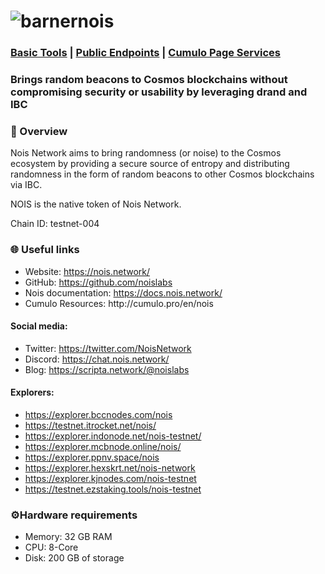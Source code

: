 # ![barnernois](https://user-images.githubusercontent.com/2853158/228062781-4fc14a7f-ebe2-4a41-bdb2-fdc5aa7c3eb5.jpeg)
<h3><a href="https://github.com/Cumulo-pro/Nois/wiki/Basic-tools-for-a-validator-node-in-Nois"> Basic Tools</a>  | <a href=""> Public Endpoints</a> | <a href="http://cumulo.pro/en/nois">Cumulo Page Services</a>
</h3>
<h3>Brings random beacons to Cosmos blockchains without compromising security or usability by leveraging drand and IBC</h3>


<h3>📌 Overview</h3>
<p>Nois Network aims to bring randomness (or noise) to the Cosmos ecosystem by providing a secure source of entropy and distributing randomness in the form of random beacons to other Cosmos blockchains via IBC.</p>


<p>NOIS is the native token of Nois Network.</p>

<p>Chain ID: testnet-004</p>

<h3>🌐 Useful links</h3>
<ul>
  <li> Website: <a href="https://nois.network/">https://nois.network/</a> </li>
  <li> GitHub: <a href="https://github.com/noislabs">https://github.com/noislabs</a> </li>
  <li> Nois documentation: <a href="https://docs.nois.network/">https://docs.nois.network/</a> </li>
  <li> Cumulo Resources: http://cumulo.pro/en/nois </li>
</ul>
<h4>Social media:</h4>
<ul>
  <li>Twitter: <a href="https://twitter.com/NoisNetwork">https://twitter.com/NoisNetwork</a>  </li>
  <li>Discord: <a href="https://chat.nois.network/">https://chat.nois.network/</a>  </li>
  <li>Blog: <a href="https://scripta.network/@noislabs">https://scripta.network/@noislabs</a>  </li>
</ul>
<h4>Explorers:</h4>
<ul>
       <li> <a href="https://explorer.bccnodes.com/nois">https://explorer.bccnodes.com/nois</a></li>       
       <li> <a href="https://testnet.itrocket.net/nois/">https://testnet.itrocket.net/nois/</a></li> 
       <li> <a href="https://explorer.indonode.net/nois-testnet/">https://explorer.indonode.net/nois-testnet/</a></li>      
       <li> <a href="https://explorer.mcbnode.online/nois/">https://explorer.mcbnode.online/nois/</a></li>      
       <li> <a href="https://explorer.ppnv.space/nois">https://explorer.ppnv.space/nois</a></li>    
       <li> <a href="https://explorer.hexskrt.net/nois-network">https://explorer.hexskrt.net/nois-network</a></li>
       <li><a href="https://explorer.kjnodes.com/nois-testnet">https://explorer.kjnodes.com/nois-testnet</a></li>
       <li><a href="https://testnet.ezstaking.tools/nois-testnet">https://testnet.ezstaking.tools/nois-testnet</a></li>            
</ul>	
<h3>⚙️Hardware requirements</h3>
<ul>
  <li> Memory: 32 GB RAM  </li>
  <li>CPU: 8-Core  </li>
  <li> Disk: 200 GB of storage  </li>
</ul>
